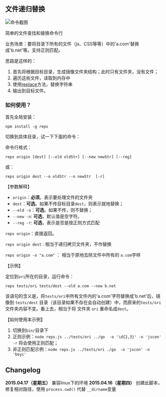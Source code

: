## 文件递归替换

![命令截图](http://ww2.sinaimg.cn/mw690/514b710agw1er8punr30ij20ix0dgwj5.jpg)

简单的文件查找和替换命令行

业务场景：要将目录下所有的文件（js、CSS等等）中的'a.com'替换成'b.net'等。支持正则匹配。


思路是这样的：
 1. 首先将根据目标目录，生成镜像文件夹结构；此时只有文件夹，没有文件；
 2. 遍历这些文件，读取到内存中
 3. 使用[replace](https://developer.mozilla.org/en-US/docs/Web/JavaScript/Reference/Global_Objects/String/replace)方法，替换字符串
 4. 输出到目标文件。


### 如何使用？

首先全局安装：

```shell
npm install -g reps
```

切换到具体目录，试一下下面的命令：

命令行格式：
```shell
reps origin [dest] [--old oldStr] [--new newStr] [--reg]
```
或：
```shell
reps origin dest --o oldStr --n newStr  [-r]
```

【参数解释】

 - `origin`：**必须**。表示要处理文件的文件夹
 - `dest`：**可选**。如果不传目标目录`dest`，则表示就地替换；
 - `--old -o`：**可选**。如果不传，则不替换；
 - `--new -n`: **可选**，默认值是空字符。
 - `--reg -r`: **可选**，表示是否是按正则方式匹配

`reps origin`：直接返回。

`reps origin dest` : 相当于递归拷贝文件夹，不作替换

`reps origin -o "a.com"` ： 相当于原地去除文件中所有的 `a.com`字样


【示例】

定位到`ori`所在的目录，运行命令：
```shell
reps tests/ori tests/dest --old a.com --new b.net
```
该语句的含义是，将`tests/ori`中所有文件内的'a.com'字符替换成'b.net'后，镜像到 `tests/dest` 目录（该目录如果不存在会自动创建）中，而原来的`tests/ori`文件夹内容不变。看上去，相当于将 文件夹 `ori` 重命名成`dest`。


【如何使用本示例】

 1. 切换到`bin/`目录下
 2. 正则示例：`node reps.js ../tests/ori ../go  -o '\d{2,3}' -n 'jscon' -r` 将会使用正则匹配；
 3. 非正则匹配示例：`node reps.js ../tests/ori ./go  -o 'jscon' -n 'boyc'`

## Changelog


**2015.04.17（星期五）** 兼容linux下的环境 
**2015.04.16（星期四）** 创建此脚本，修复相对路径，使用 `process.cwd()` 代替 `__dirname`变量 